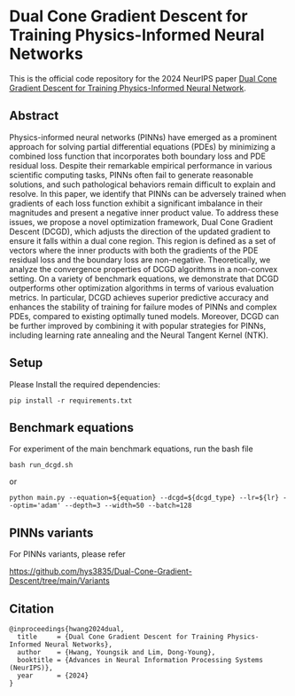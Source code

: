 # Dual Cone Gradient Descent for Training Physics-Informed Neural Networks

This is the official code repository for the 2024 NeurIPS paper [Dual Cone Gradient Descent for Training Physics-Informed Neural Network](https://arxiv.org/abs/2409.18426).

## Abstract
Physics-informed neural networks (PINNs) have emerged as a prominent approach for solving partial differential equations (PDEs) by minimizing a combined loss function that incorporates both boundary loss and PDE residual loss. Despite their remarkable empirical performance in various scientific computing tasks, PINNs often fail to generate reasonable solutions, and such pathological behaviors remain difficult to explain and resolve. In this paper, we identify that PINNs can be adversely trained when gradients of each loss function exhibit a significant imbalance in their magnitudes and present a negative inner product value. To address these issues, we propose a novel optimization framework, Dual Cone Gradient Descent (DCGD), which adjusts the direction of the updated gradient to ensure it falls within a dual cone region. This region is defined as a set of vectors where the inner products with both the gradients of the PDE residual loss and the boundary loss are non-negative. Theoretically, we analyze the convergence properties of DCGD algorithms in a non-convex setting. On a variety of benchmark equations, we demonstrate that DCGD outperforms other optimization algorithms in terms of various evaluation metrics. In particular, DCGD achieves superior predictive accuracy and enhances the stability of training for failure modes of PINNs and complex PDEs, compared to existing optimally tuned models. Moreover, DCGD can be further improved by combining it with popular strategies for PINNs, including learning rate annealing and the Neural Tangent Kernel (NTK).

## Setup
Please Install the required dependencies:

```pip install -r requirements.txt```

## Benchmark equations
For experiment of the main benchmark equations, run the bash file

```bash run_dcgd.sh```

or

``` python main.py --equation=${equation} --dcgd=${dcgd_type} --lr=${lr} --optim='adam' --depth=3 --width=50 --batch=128 ```

## PINNs variants
For PINNs variants, please refer

https://github.com/hys3835/Dual-Cone-Gradient-Descent/tree/main/Variants  

## Citation
```
@inproceedings{hwang2024dual,
  title     = {Dual Cone Gradient Descent for Training Physics-Informed Neural Networks},
  author    = {Hwang, Youngsik and Lim, Dong-Young},
  booktitle = {Advances in Neural Information Processing Systems (NeurIPS)},
  year      = {2024}
}
```
